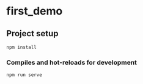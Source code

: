 # first_demo

## Project setup
```
npm install
```

### Compiles and hot-reloads for development
```
npm run serve
```



